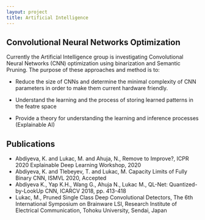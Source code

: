 ```yaml
---
layout: project
title: Artificial Intelligence
---
```


<h2>Convolutional Neural Networks Optimization</h2>

Currently the Artificial Intelligence group is investigating Convolutional Neural Networks (CNN) optimization using binarization and Semantic Pruning. The purpose of these approaches and method is to:

  - Reduce the size of CNNs and determine the minimal complexity of CNN parameters in order to make them current hardware friendly.
  
   - Understand the learning and the process of storing learned patterns in the featre space
   
   - Provide a theory for understanding the learning and inference processes (Explainable AI)
   
<h2>Publications</h2>


- Abdiyeva, K. and Lukac, M. and Ahuja, N., Remove to Improve?, ICPR 2020 Explainable Deep Learning Workshop, 2020
- Abdiyeva, K. and Tlebeyev, T. and Lukac, M. Capacity Limits of Fully Binary CNN, ISMVL 2020, Accepted
- Abdiyeva K., Yap K.H., Wang G., Ahuja N., Lukac M., QL-Net: Quantized-by-LookUp CNN, ICARCV 2018, pp. 413-418
- Lukac, M., Pruned Single Class Deep Convolutional Detectors, The 6th International Symposium on Brainware LSI, Research Institute of Electrical Communication, Tohoku University, Sendai, Japan
